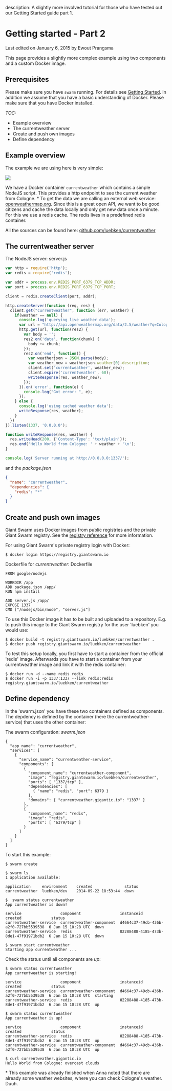 description: A slightly more involved tutorial for those who have tested out our Getting Started guide part 1.

# Getting started - Part 2

<p class="lastmod">Last edited on January 6, 2015 by Ewout Prangsma</p>

This page provides a slightly more complex example using two components and a custom Docker image. 


## Prerequisites

Please make sure you have `swarm` running. For details see [Getting Started](gettingstarted.md). In addition we assume that you have a basic understanding of Docker. Please make sure that you have Docker installed.

<!-- TODO Link good Docker resources and have a Docker getting started -->

*TOC:*

* Example overview
* The currentweather server
* Create and push own images
* Define dependency


## Example overview

The example we are using here is very simple:

![](/img/gettingstarted2_appschema.svg)

We have a Docker container `currentweather` which contains a simple NodeJS script. This provides a http endpoint to see the current weather from Cologne. \* 
To get the data we are calling an external web service: [openweathermap.org](openweathermap.org). Since this is a great open API, we want to be good citizens and cache the data locally and only get new data once a minute. For this we use a redis cache. The redis lives in a predefined redis container.

All the sources can be found here: [github.com/luebken/currentweather](http://github.com/luebken/currentweather)

## The currentweather server

The NodeJS server: server.js

```javascript
var http = require('http');
var redis = require('redis');

var addr = process.env.REDIS_PORT_6379_TCP_ADDR;
var port = process.env.REDIS_PORT_6379_TCP_PORT;

client = redis.createClient(port, addr);

http.createServer(function (req, res) {
  client.get("currentweather", function (err, weather) {
    if(weather == null) {
      console.log('querying live weather data');
      var url = "http://api.openweathermap.org/data/2.5/weather?q=Cologne";
      http.get(url, function(res2) {
        var body = '';
        res2.on('data', function(chunk) {
          body += chunk;
        });
        res2.on('end', function() {
          var weatherjson = JSON.parse(body);
          var weather_new = weatherjson.weather[0].description;
          client.set('currentweather', weather_new);
          client.expire('currentweather', 60);
          writeResponse(res, weather_new);
        });
      }).on('error', function(e) {
        console.log("Got error: ", e);
      });
    } else {
      console.log('using cached weather data');
      writeResponse(res, weather);
    }
  })
}).listen(1337, '0.0.0.0');

function writeResponse(res, weather) {
  res.writeHead(200, {'Content-Type': 'text/plain'});
  res.end('Hello World from Cologne: ' + weather + '\n');
}

console.log('Server running at http://0.0.0.0:1337/');
```

and the *package.json*

```json
{
  "name": "currentweather",
  "dependencies": {
    "redis": "*"
  }
}
```

## Create and push own images

Giant Swarm uses Docker images from public registries and the private Giant Swarm registry. See the [registry reference](../reference/registry.md) for more information.

For using Giant Swarm's private registry login with Docker:

```
$ docker login https://registry.giantswarm.io
```

Dockerfile for *currentweather*: Dockerfile

```
FROM google/nodejs

WORKDIR /app
ADD package.json /app/
RUN npm install

ADD server.js /app/
EXPOSE 1337
CMD ["/nodejs/bin/node", "server.js"]
``` 

To use this Docker image it has to be built and uploaded to a repository. E.g. to push this image to the Giant Swarm registry for the user 'luebken' you would use:

```
$ docker build -t registry.giantswarm.io/luebken/currentweather .
$ docker push registry.giantswarm.io/luebken/currentweather
```

To test this setup locally, you first have to start a container from the official 'redis' image. Afterwards you have to start a container from your currentweather image and link it with the redis container:

```
$ docker run -d --name redis redis
$ docker run -i -p 1337:1337 --link redis:redis registry.giantswarm.io/luebken/currentweather
```

## Define dependency

In the 'swarm.json' you have these two containers defined as components. The depdency is defined by the container (here the currentweather-service) that uses the other container:

The swarm configuration: *swarm.json*
```
{
  "app_name": "currentweather",
  "services": [
    {
      "service_name": "currentweather-service",
      "components": [
        {
          "component_name": "currentweather-component",
          "image": "registry.giantswarm.io/luebken/currentweather",
          "ports": [ "1337/tcp" ],
          "dependencies": [
            { "name": "redis", "port": 6379 }
          ],
          "domains": { "currentweather.gigantic.io": "1337" }
        },
        {
          "component_name": "redis",
          "image": "redis",
          "ports": [ "6379/tcp" ]
        }
      ]
    }
  ]
}

```

To start this example:
```
$ swarm create
```

```
$ swarm ls
1 application available:

application     environment    created              status
currentweather  luebken/dev    2014-09-22 18:53:44  down
```

```
$  swarm status currentweather
App currentweather is down!

service                 component                 instanceid                            created             status
currentweather-service  currentweather-component  d4664c37-49cb-436b-a2f0-727bb5539538  6 Jan 15 10:28 UTC  down
currentweather-service  redis                     02288488-4185-473b-8de1-47f91971bdb2  6 Jan 15 10:28 UTC  down
```

```
$ swarm start currentweather
Starting app currentweather ...
```

Check the status until all components are *up*:

```
$ swarm status currentweather
App currentweather is starting!

service                 component                 instanceid                            created             status
currentweather-service  currentweather-component  d4664c37-49cb-436b-a2f0-727bb5539538  6 Jan 15 10:28 UTC  starting
currentweather-service  redis                     02288488-4185-473b-8de1-47f91971bdb2  6 Jan 15 10:28 UTC  up
```

```
$ swarm status currentweather
App currentweather is up!

service                 component                 instanceid                            created             status
currentweather-service  redis                     02288488-4185-473b-8de1-47f91971bdb2  6 Jan 15 10:28 UTC  up
currentweather-service  currentweather-component  d4664c37-49cb-436b-a2f0-727bb5539538  6 Jan 15 10:28 UTC  up
```

```
$ curl currentweather.gigantic.io
Hello World from Cologne: overcast clouds
```

\* This example was already finished when Anna noted that there are already some weather websites, where you can check Cologne's weather. Duuh.  
